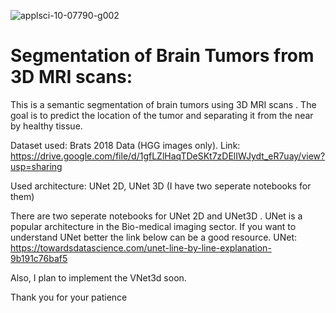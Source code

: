 ![applsci-10-07790-g002](https://user-images.githubusercontent.com/39036649/132874956-f90f788f-5632-4811-bf21-fef589b65180.png)

# Segmentation of Brain Tumors from 3D MRI scans:

This is a semantic segmentation of brain tumors using 3D MRI scans . 
The goal is to predict the location of the tumor and separating it from the near by healthy tissue.

Dataset used: Brats 2018 Data (HGG images only).
Link: https://drive.google.com/file/d/1gfLZlHaqTDeSKt7zDElIWJydt_eR7uay/view?usp=sharing

Used architecture: UNet 2D, UNet 3D (I have two seperate notebooks for them)

There are two seperate notebooks for UNet 2D and UNet3D . UNet is a popular architecture in the Bio-medical imaging sector. 
If you want to understand UNet better the link below can be a good resource.
UNet: https://towardsdatascience.com/unet-line-by-line-explanation-9b191c76baf5

Also, I plan to implement the VNet3d soon.

Thank you for your patience
